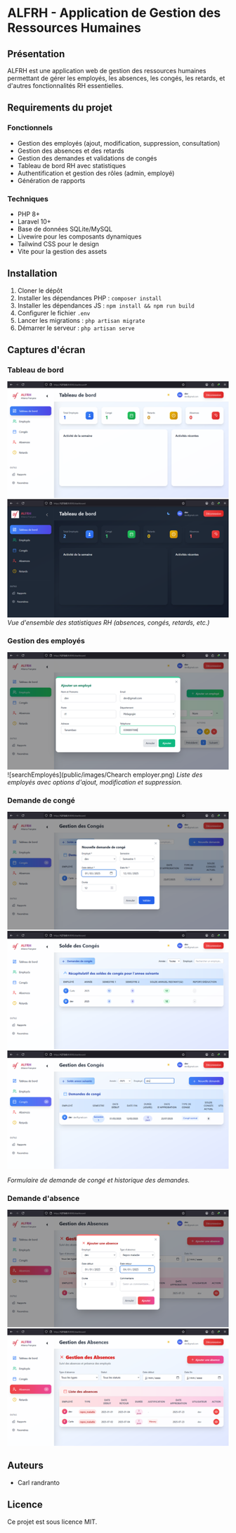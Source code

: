 
# ALFRH - Application de Gestion des Ressources Humaines

## Présentation
ALFRH est une application web de gestion des ressources humaines permettant de gérer les employés, les absences, les congés, les retards, et d'autres fonctionnalités RH essentielles.

## Requirements du projet

### Fonctionnels
- Gestion des employés (ajout, modification, suppression, consultation)
- Gestion des absences et des retards
- Gestion des demandes et validations de congés
- Tableau de bord RH avec statistiques
- Authentification et gestion des rôles (admin, employé)
- Génération de rapports

### Techniques
- PHP 8+
- Laravel 10+
- Base de données SQLite/MySQL
- Livewire pour les composants dynamiques
- Tailwind CSS pour le design
- Vite pour la gestion des assets

## Installation
1. Cloner le dépôt
2. Installer les dépendances PHP : `composer install`
3. Installer les dépendances JS : `npm install && npm run build`
4. Configurer le fichier `.env`
5. Lancer les migrations : `php artisan migrate`
6. Démarrer le serveur : `php artisan serve`

## Captures d'écran

### Tableau de bord
![DashboardClair](public/images/Dashboard1.png)
![DashboardSombre](public/images/Dashboard2.png)
*Vue d'ensemble des statistiques RH (absences, congés, retards, etc.)*

### Gestion des employés
![AddEmployés](public/images/AddEmplyer.png)
![searchEmployés](public/images/Chearch employer.png)
*Liste des employés avec options d'ajout, modification et suppression.*

### Demande de congé
![FoemCongés](public/images/Formconge.png)
![ListSoldeCongés](public/images/ListSoldeconge.png)
![SearchCongés](public/images/searchconge.png)

*Formulaire de demande de congé et historique des demandes.*
### Demande d'absence
![FormAbsence](public/images/FormAbsence.png)
![ListAbsence](public/images/ListAbsence.png)

## Auteurs
- Carl randranto

## Licence
Ce projet est sous licence MIT.
